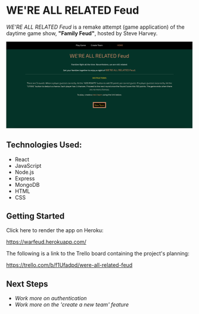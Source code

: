 # WE'RE ALL RELATED Feud

*WE'RE ALL RELATED Feud* is a remake attempt (game application) of the daytime game show, **"Family Feud"**, hosted by Steve Harvey.

<img src="public/images/warfeud-home.png" width="500">


## Technologies Used:

- React
- JavaScript
- Node.js
- Express
- MongoDB
- HTML
- CSS



## Getting Started

Click here to render the app on Heroku:

https://warfeud.herokuapp.com/

The following is a link to the Trello board containing the project's planning:

https://trello.com/b/f1Ufadpd/were-all-related-feud



## Next Steps

- *Work more on authentication*<br>
- *Work more on the 'create a new team' feature*<br>

